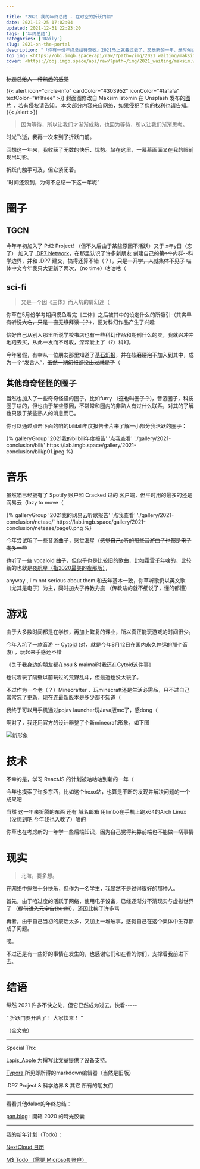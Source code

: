 ```yaml
---

title: "2021 我的年终总结 - 在时空的折跃门前"
date: 2021-12-25 17:02:04
updated: 2021-12-31 22:23:20
tags: ['年终总结']
categories: ['Daily']
slug: 2021-on-the-portal
description: "「你有一份年终总结待查收」2021马上就要过去了，又是新的一年，是时候回顾一下了。"
top_img: <https://obj.imgb.space/api/raw/?path=/img/2021_waiting/maksim.webp>
cover: <https://obj.imgb.space/api/raw/?path=/img/2021_waiting/maksim.webp>
---
```


~~标题总给人一种熟悉的感觉~~

{{< alert icon="circle-info" cardColor="#303952" iconColor="#fafafa" textColor="#f1faee" >}}
封面图修改自 Maksim Istomin 在 Unsplash 发布的[图片](https://unsplash.com/photos/jbzSAXYewtk) ，若有侵权请告知。
本文部分内容来自网络，如果侵犯了您的权利也请告知。
{{< /alert >}}

> 因为等待，所以让我们才渐渐成熟，也因为等待，所以让我们渐渐思考。

<meting-js
 auto="https://music.163.com/#/playlist?id=7212934631">
</meting-js>

时光飞逝，我再一次来到了折跃门前。

回想这一年来，我收获了无数的快乐、忧愁。站在这里，一幕幕画面又在我的眼前现出幻影。

折跃门触手可及，但它紧闭着。

“时间还没到，为何不总结一下这一年呢”

# 圈子

## TGCN

今年年初加入了 Pd2 Project! （但不久后由于某些原因不活跃）又于 x年y日（忘了） 加入了 [.DP7 Network](http://dp7.link/)，在那里认识了许多新朋友
创建自己的~~第n个~~内群--科学边界，并和 .DP7 建交，搞得还算不错（？），~~只是一开学，人就集体不见了~~
喵体中文今年我只大更新了两次，（no time）咕咕咕（

## sci-fi
>
> 又是一个因《三体》而入坑的屑幻迷（

你草在5月份学考期间~~摸鱼~~看完《三体》之后被其中的设定什么的所吸引~~（其实早有听说大名，只是一直无缘拜读（？）~~，便对科幻作品产生了兴趣

恰好自己从别人那里听说学校书店也有一些科幻作品和期刊什么的卖，我就兴冲冲地跑去买，从此一发而不可收，深深爱上了（?）科幻。

今年暑假，有幸从一位朋友那里知道了[基石幻报](http:/l/sci-fic.xyz)，并~~在软磨硬泡下~~加入到其中，成为一个“发言人”，~~虽然一期幻报都没出过就是了~~（

## 其他奇奇怪怪的圈子

当然也加入了一些奇奇怪怪的圈子，比如furry （~~这也叫圈子？~~)，音游圈子，科技圈子啥的，但也由于某些原因，不常常和圈内的非熟人有过什么联系，对其的了解也只限于某些熟人的消息而已。

你可以通过点击下面的咱的bilibili年度报告卡片来了解一小部分我活跃的圈子：

<div class="gallery-group-main">
{% galleryGroup '2021我的bilbili年度报告' '点我查看' './gallery/2021-conclusion/bili/' https://lab.imgb.space/gallery/2021-conclusion/bili/p01.jpeg %}
</div>

# 音乐

虽然咱已经拥有了 Spotify 账户和 Cracked 过的 客户端，但平时用的最多的还是网易云（lazy to move（
<div class="gallery-group-main">
{% galleryGroup '2021我的网易云听歌报告' '点我查看' './gallery/2021-conclusion/netase/' https://lab.imgb.space/gallery/2021-conclusion/netease/page0.png %}
</div>

今年尝试听了一些音游曲子，感觉海星（~~感觉自己s听的那些音游曲子也都是电子向多一些~~

也听了一些 vocaloid 曲子，但似乎也是比较旧的歌曲，比如[霜雪千年](https://www.bilibili.com/video/BV1es41127Fd)啥的，比较新的也就是[夜航星（指2020最美的夜那版）](https://www.bilibili.com/bangumi/play/ep376266)，

anyway , I'm not serious about them.和去年基本一致，你草听歌仍以英文歌（尤其是电子）为主，~~同时加大了传教力度~~ （传教啥的就不细说了，懂的都懂）

# 游戏

由于大多数时间都是在学校，再加上繁复的课业，所以真正能玩游戏的时间很少。

今年入坑了一款音游  -- [Cytoid](https://cytoid.io) (对，就是今年8月12日在国内永久停运的那个音游) ，玩起来手感还不错

《关于我身边的朋友都在osu & maimai时我还在Cytoid这件事》

也试着玩了隔壁以前玩过的荒野乱斗，但最近也没太玩了。

不过作为一个老（？）Minecrafter ，玩minecraft还是生活必需品，只不过自己常常忘了更新，现在连最新版本是多少都不知道（

我终于可以用手机通过pojav launcher玩Java版mc了，感dong（

啊对了，我还用官方的设计器整了个新minecraft形象，如下图

![新形象](https://cloud.imgb.space/api/v3/file/source/60/Screenshot_new_character_com.mojang.minecraftpe.jpg?sign=vgWevM094nOpMRAe52pq1TjVSSTZMv20QbDCjbkywZM%3D%3A0)

# 技术

不幸的是，学习 ReactJS 的计划被咕咕咕到新的一年（

今年也摸索了许多东西，比如这个hexo站，也算是不断的发现并解决问题的一个成果吧

当然 这一年来折腾的东西 还有 域名邮箱 用limbo在手机上跑x64的Arch Linux （没想到吧 今年我也入教了）啥的

你草也在考虑新的一年学一些后端知识，~~因为自己觉得纯靠前端也不能做一切事情~~

# 现实
>
> 北海，要多想。

  在网络中纵然十分快乐，但作为一名学生，我显然不是过得很好的那种人。

首先，由于咱过度的活跃于网络，使用电子设备，已经逐渐分不清现实与虚拟世界了 （~~提前进入元宇宙(bushi~~），还因此挨了许多骂

再者，由于自己当初的废话太多，又加上一堆破事，感觉自己在这个集体中生存都成了问题。

唉。

不过还是有一些好的事情在发生的，也感谢它们和在看的你们，支撑着我前进下去。

# 结语

<meting-js
name="Hello World"
artist="Albert Vishi"
 url="https://obj.imgb.space/api/raw/?path=/music/walker/hello-world/Hello%20World%20feat.%20Torine.mp3"
cover="https://obj.imgb.space/api/raw/?path=/music/walker/hello-world/hw-aw-0KiLGpXzJxA.jpg">
<pre hidden>
  [00:00.00]Let the Music Play,gugugu
 </pre>
 </meting-js>

纵然 2021 许多不快之处，但它已然成为过去。快看-----

“ 折跃门要开启了！ 大家快来！ ”

（全文完）

----

Special Thx:

[Lapis_Apple](https://laple.me) 为撰写此文章提供了设备支持。

[Typora](https://typora.io/)  所见即所得的markdown编辑器（当然是旧版）

.DP7  Project & 科学边界 & 其它 所有的朋友们

----

看看其他dalao的年终总结：

[pan.blog](https://blog.pan93.com/2020-memories/) : 開箱 2020 的時光胶囊
 

----
我的新年计划（Todo）：

[NextCloud 日历](http://nxtc.imgb.space/index.php/apps/calendar/p/RjdZm5dPpNr4qGrF)

[M$ Todo （需要 Microsoft 账户）](https://to-do.microsoft.com/tasks/sharing?InvitationToken=42i1i3srksbwazBOo7FLQQoEI59weWbY-LfKmGmwIhxvh_GQ4c0vlW3gATsehfmug)
